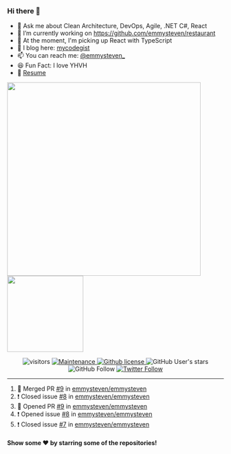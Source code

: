 ### Hi there 👋

- 💬 Ask me about Clean Architecture, DevOps, Agile, .NET C#, React
- 🔭 I’m currently working on https://github.com/emmysteven/restaurant
- 🌱 At the moment, I'm picking up React with TypeScript
- 📃 I blog here: [mycodegist](https://mycodegist.com)
- 📫 You can reach me: [@emmysteven_](https://twitter.com/emmysteven_)
- 😆 Fun Fact: I love YHVH
- 📄 [Resume](https://github.com/emmysteven/emmysteven/blob/main/docs/resume.pdf)


<p align="left">
<a href="https://github.com/emmysteven/emmysteven">
	<img width="450px" src="https://github-readme-stats.vercel.app/api?username=emmysteven&title_color=ffffff&theme=vue-dark&show_icons=true&count_private=true&hide_border=true" />
</a><a href="https://github.com/emmysteven/emmysteven">
	<img height="177em" src="https://github-readme-stats.vercel.app/api/top-langs/?username=emmysteven&title_color=ffffff&theme=vue-dark&show_icons=true&count_private=true&hide_border=true&layout=compact&langs_count=8&hide=css,html,dockerfile" />
</a>
</p>

<p></p>


<div align="center">
	<img alt="visitors" src="https://visitor-badge.glitch.me/badge?page_id=emmysteven" />
	<a href="https://gitHub.com/emmysteven/emmysteven/graphs/commit-activity">
		<img alt="Maintenance" src="https://img.shields.io/badge/Maintained%3F-yes-green.svg">
	</a>
	<a href="https://github.com/emmysteven/emmysteven/blob/main/LICENSE">
		<img alt="Github license" src="https://img.shields.io/github/license/emmysteven/emmysteven.svg">
	</a>
	<img alt="GitHub User's stars" src="https://img.shields.io/github/stars/emmysteven?style=flat" />
	<img alt="GitHub Follow" src="https://img.shields.io/github/followers/emmysteven?label=followers&logo=GitHub&style=flat" />
	<a href="https://twitter.com/emmysteven_">
		<img alt="Twitter Follow" src="https://img.shields.io/twitter/follow/emmysteven_?style=flat&label=followers&logo=Twitter" />
	</a>
</div>

---
<!--START_SECTION:activity-->
1. 🎉 Merged PR [#9](https://github.com/emmysteven/emmysteven/pull/9) in [emmysteven/emmysteven](https://github.com/emmysteven/emmysteven)
2. ❗️ Closed issue [#8](https://github.com/emmysteven/emmysteven/issues/8) in [emmysteven/emmysteven](https://github.com/emmysteven/emmysteven)
3. 💪 Opened PR [#9](https://github.com/emmysteven/emmysteven/pull/9) in [emmysteven/emmysteven](https://github.com/emmysteven/emmysteven)
4. ❗️ Opened issue [#8](https://github.com/emmysteven/emmysteven/issues/8) in [emmysteven/emmysteven](https://github.com/emmysteven/emmysteven)
5. ❗️ Closed issue [#7](https://github.com/emmysteven/emmysteven/issues/7) in [emmysteven/emmysteven](https://github.com/emmysteven/emmysteven)
<!--END_SECTION:activity-->

<p></p>

#### Show some ❤️ by starring some of the repositories!
